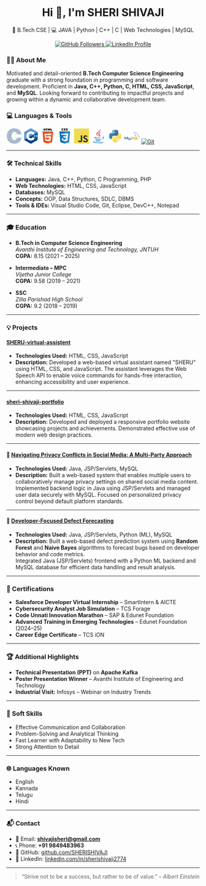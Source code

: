 <h1 align="center">Hi 👋, I'm SHERI SHIVAJI</h1>

<p align="center">
  🚀 B.Tech CSE | 💻 JAVA | Python | C++ | C | Web Technologies | MySQL<br>
</p>

<p align="center">
  <a href="https://github.com/SHERISHIVAJI" target="_blank">
    <img src="https://img.shields.io/github/followers/SHERISHIVAJI?label=Follow&style=social" alt="GitHub Followers" />
  </a>
  <a href="https://www.linkedin.com/in/sherishivaji2774/" target="_blank">
    <img src="https://img.shields.io/badge/LinkedIn-blue?style=flat&logo=linkedin&labelColor=blue" alt="LinkedIn Profile" />
  </a>
</p>

### 🧑‍🎓 About Me

Motivated and detail-oriented **B.Tech Computer Science Engineering** graduate with a strong foundation in programming and software development. Proficient in **Java, C++, Python, C, HTML, CSS, JavaScript**, and **MySQL**. Looking forward to contributing to impactful projects and growing within a dynamic and collaborative development team.

### 💻 Languages & Tools

<p align="left">
  <a href="https://www.cprogramming.com/" target="_blank"><img src="https://raw.githubusercontent.com/devicons/devicon/master/icons/c/c-original.svg" width="40" height="40" alt="C"/></a>
  <a href="https://www.w3schools.com/cpp/" target="_blank"><img src="https://raw.githubusercontent.com/devicons/devicon/master/icons/cplusplus/cplusplus-original.svg" width="40" height="40" alt="C++"/></a>
  <a href="https://www.w3schools.com/html/" target="_blank"><img src="https://raw.githubusercontent.com/devicons/devicon/master/icons/html5/html5-original-wordmark.svg" width="40" height="40" alt="HTML5"/></a>
  <a href="https://www.w3schools.com/css/" target="_blank"><img src="https://raw.githubusercontent.com/devicons/devicon/master/icons/css3/css3-original-wordmark.svg" width="40" height="40" alt="CSS3"/></a>
  <a href="https://developer.mozilla.org/en-US/docs/Web/JavaScript" target="_blank"><img src="https://raw.githubusercontent.com/devicons/devicon/master/icons/javascript/javascript-original.svg" width="40" height="40" alt="JavaScript"/></a>
  <a href="https://www.java.com" target="_blank"><img src="https://raw.githubusercontent.com/devicons/devicon/master/icons/java/java-original.svg" width="40" height="40" alt="Java"/></a>
  <a href="https://www.python.org" target="_blank"><img src="https://raw.githubusercontent.com/devicons/devicon/master/icons/python/python-original.svg" width="40" height="40" alt="Python"/></a>
  <a href="https://www.mysql.com/" target="_blank"><img src="https://raw.githubusercontent.com/devicons/devicon/master/icons/mysql/mysql-original-wordmark.svg" width="40" height="40" alt="MySQL"/></a>
  <a href="https://git-scm.com/" target="_blank"><img src="https://www.vectorlogo.zone/logos/git-scm/git-scm-icon.svg" width="40" height="40" alt="Git"/></a>
</p>

---

### 🛠️ Technical Skills

- **Languages:** Java, C++, Python, C Programming, PHP  
- **Web Technologies:** HTML, CSS, JavaScript  
- **Databases:** MySQL  
- **Concepts:** OOP, Data Structures, SDLC, DBMS  
- **Tools & IDEs:** Visual Studio Code, Git, Eclipse, DevC++, Notepad  

---

### 🎓 Education

- **B.Tech in Computer Science Engineering**  
  *Avanthi Institute of Engineering and Technology, JNTUH*  
  **CGPA:** 8.15 (2021 – 2025)

- **Intermediate – MPC**  
  *Vijetha Junior College*  
  **CGPA:** 9.58 (2019 – 2021)

- **SSC**  
  *Zilla Parishad High School*  
  **CGPA:** 9.2 (2018 – 2019)

---

### 💡 Projects

#### [SHERU-virtual-assistent](https://shivaji-virtual-assistent.vercel.app/)

- **Technologies Used:** HTML, CSS, JavaScript  
- **Description:** Developed a web-based virtual assistant named "SHERU" using HTML, CSS, and JavaScript. The assistant leverages the Web Speech API to enable voice commands for hands-free interaction, enhancing accessibility and user experience.

---

#### [sheri-shivaji-portfolio](https://my-portfolio-xi-nine-tkaly4qyzx.vercel.app/)

- **Technologies Used:** HTML, CSS, JavaScript  
- **Description:** Developed and deployed a responsive portfolio website showcasing projects and achievements. Demonstrated effective use of modern web design practices.

---

#### 🔐 [Navigating Privacy Conflicts in Social Media: A Multi-Party Approach](https://github.com/SHERISHIVAJI/Navigating_privacy_conflicts_in_social_media_a_multy_party_approach-)

- **Technologies Used:** Java, JSP/Servlets, MySQL  
- **Description:** Built a web-based system that enables multiple users to collaboratively manage privacy settings on shared social media content.  
  Implemented backend logic in Java using JSP/Servlets and managed user data securely with MySQL. Focused on personalized privacy control beyond default platform standards.

---

#### 🐞 [Developer-Focused Defect Forecasting](https://github.com/SHERISHIVAJI/Developer-Focused-Defect-Forecasting)

- **Technologies Used:** Java, JSP/Servlets, Python (ML), MySQL  
- **Description:** Built a web-based defect prediction system using **Random Forest** and **Naive Bayes** algorithms to forecast bugs based on developer behavior and code metrics.  
  Integrated Java (JSP/Servlets) frontend with a Python ML backend and MySQL database for efficient data handling and result analysis.

---

### 📜 Certifications

- **Salesforce Developer Virtual Internship** – SmartIntern & AICTE  
- **Cybersecurity Analyst Job Simulation** – TCS Forage  
- **Code Unnati Innovation Marathon** – SAP & Edunet Foundation  
- **Advanced Training in Emerging Technologies** – Edunet Foundation (2024–25)  
- **Career Edge Certificate** – TCS iON

---

### 🏆 Additional Highlights

- **Technical Presentation (PPT)** on **Apache Kafka**
- **Poster Presentation Winner** – Avanthi Institute of Engineering and Technology
- **Industrial Visit:** Infosys – Webinar on Industry Trends

---

### 🧠 Soft Skills

- Effective Communication and Collaboration  
- Problem-Solving and Analytical Thinking  
- Fast Learner with Adaptability to New Tech  
- Strong Attention to Detail

---

### 🌐 Languages Known

- English  
- Kannada  
- Telugu  
- Hindi

---

### 📬 Contact

- 📧 Email: **shivajisheri@gmail.com**  
- 📞 Phone: **+91 9849483963**  
- 🐙 GitHub: [github.com/SHERISHIVAJI](https://github.com/SHERISHIVAJI)  
- 💼 LinkedIn: [linkedin.com/in/sherishivaji2774](https://www.linkedin.com/in/sherishivaji2774/)

---

> “Strive not to be a success, but rather to be of value.” – *Albert Einstein*
